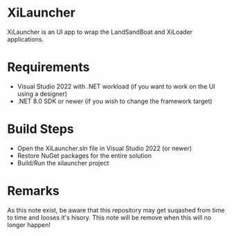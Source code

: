 # XiLauncher
XiLauncher is an UI app to wrap the LandSandBoat and XiLoader applications.

# Requirements
* Visual Studio 2022 with .NET workload (if you want to work on the UI using a designer)
* .NET 8.0 SDK or newer (if you wish to change the framework target)

# Build Steps
* Open the XiLauncher.sln file in Visual Studio 2022 (or newer)  
* Restore NuGet packages for the entire solution  
* Build/Run the xilauncher project  

# Remarks
As this note exist, be aware that this repository may get suqashed from time to time and looses it's hisory.
This note will be remove when this will no longer happen!